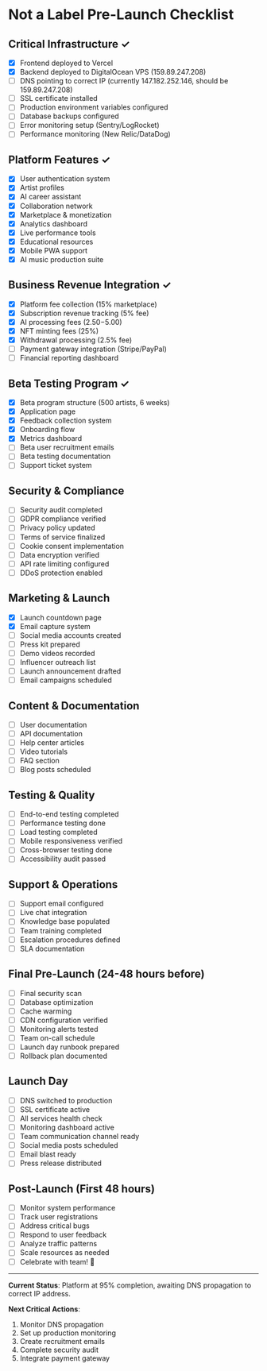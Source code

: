 # Not a Label Pre-Launch Checklist

## Critical Infrastructure ✓
- [x] Frontend deployed to Vercel
- [x] Backend deployed to DigitalOcean VPS (159.89.247.208)
- [ ] DNS pointing to correct IP (currently 147.182.252.146, should be 159.89.247.208)
- [ ] SSL certificate installed
- [ ] Production environment variables configured
- [ ] Database backups configured
- [ ] Error monitoring setup (Sentry/LogRocket)
- [ ] Performance monitoring (New Relic/DataDog)

## Platform Features ✓
- [x] User authentication system
- [x] Artist profiles
- [x] AI career assistant
- [x] Collaboration network
- [x] Marketplace & monetization
- [x] Analytics dashboard
- [x] Live performance tools
- [x] Educational resources
- [x] Mobile PWA support
- [x] AI music production suite

## Business Revenue Integration ✓
- [x] Platform fee collection (15% marketplace)
- [x] Subscription revenue tracking (5% fee)
- [x] AI processing fees ($2.50-$5.00)
- [x] NFT minting fees (25%)
- [x] Withdrawal processing (2.5% fee)
- [ ] Payment gateway integration (Stripe/PayPal)
- [ ] Financial reporting dashboard

## Beta Testing Program ✓
- [x] Beta program structure (500 artists, 6 weeks)
- [x] Application page
- [x] Feedback collection system
- [x] Onboarding flow
- [x] Metrics dashboard
- [ ] Beta user recruitment emails
- [ ] Beta testing documentation
- [ ] Support ticket system

## Security & Compliance
- [ ] Security audit completed
- [ ] GDPR compliance verified
- [ ] Privacy policy updated
- [ ] Terms of service finalized
- [ ] Cookie consent implementation
- [ ] Data encryption verified
- [ ] API rate limiting configured
- [ ] DDoS protection enabled

## Marketing & Launch
- [x] Launch countdown page
- [x] Email capture system
- [ ] Social media accounts created
- [ ] Press kit prepared
- [ ] Demo videos recorded
- [ ] Influencer outreach list
- [ ] Launch announcement drafted
- [ ] Email campaigns scheduled

## Content & Documentation
- [ ] User documentation
- [ ] API documentation
- [ ] Help center articles
- [ ] Video tutorials
- [ ] FAQ section
- [ ] Blog posts scheduled

## Testing & Quality
- [ ] End-to-end testing completed
- [ ] Performance testing done
- [ ] Load testing completed
- [ ] Mobile responsiveness verified
- [ ] Cross-browser testing done
- [ ] Accessibility audit passed

## Support & Operations
- [ ] Support email configured
- [ ] Live chat integration
- [ ] Knowledge base populated
- [ ] Team training completed
- [ ] Escalation procedures defined
- [ ] SLA documentation

## Final Pre-Launch (24-48 hours before)
- [ ] Final security scan
- [ ] Database optimization
- [ ] Cache warming
- [ ] CDN configuration verified
- [ ] Monitoring alerts tested
- [ ] Team on-call schedule
- [ ] Launch day runbook prepared
- [ ] Rollback plan documented

## Launch Day
- [ ] DNS switched to production
- [ ] SSL certificate active
- [ ] All services health check
- [ ] Monitoring dashboard active
- [ ] Team communication channel ready
- [ ] Social media posts scheduled
- [ ] Email blast ready
- [ ] Press release distributed

## Post-Launch (First 48 hours)
- [ ] Monitor system performance
- [ ] Track user registrations
- [ ] Address critical bugs
- [ ] Respond to user feedback
- [ ] Analyze traffic patterns
- [ ] Scale resources as needed
- [ ] Celebrate with team! 🎉

---

**Current Status**: Platform at 95% completion, awaiting DNS propagation to correct IP address.

**Next Critical Actions**:
1. Monitor DNS propagation
2. Set up production monitoring
3. Create recruitment emails
4. Complete security audit
5. Integrate payment gateway